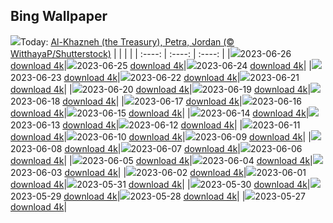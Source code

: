 ## Bing Wallpaper
![](./wallpaper/2023-06-26.jpg)Today: [Al-Khazneh (the Treasury), Petra, Jordan (© WitthayaP/Shutterstock)](./wallpaper/2023-06-26.jpg)
|      |      |      |
| :----: | :----: | :----: |
|![](./wallpaper/2023-06-26_sm.jpg)2023-06-26 [download 4k](./wallpaper/2023-06-26.jpg)|![](./wallpaper/2023-06-25_sm.jpg)2023-06-25 [download 4k](./wallpaper/2023-06-25.jpg)|![](./wallpaper/2023-06-24_sm.jpg)2023-06-24 [download 4k](./wallpaper/2023-06-24.jpg)|
|![](./wallpaper/2023-06-23_sm.jpg)2023-06-23 [download 4k](./wallpaper/2023-06-23.jpg)|![](./wallpaper/2023-06-22_sm.jpg)2023-06-22 [download 4k](./wallpaper/2023-06-22.jpg)|![](./wallpaper/2023-06-21_sm.jpg)2023-06-21 [download 4k](./wallpaper/2023-06-21.jpg)|
|![](./wallpaper/2023-06-20_sm.jpg)2023-06-20 [download 4k](./wallpaper/2023-06-20.jpg)|![](./wallpaper/2023-06-19_sm.jpg)2023-06-19 [download 4k](./wallpaper/2023-06-19.jpg)|![](./wallpaper/2023-06-18_sm.jpg)2023-06-18 [download 4k](./wallpaper/2023-06-18.jpg)|
|![](./wallpaper/2023-06-17_sm.jpg)2023-06-17 [download 4k](./wallpaper/2023-06-17.jpg)|![](./wallpaper/2023-06-16_sm.jpg)2023-06-16 [download 4k](./wallpaper/2023-06-16.jpg)|![](./wallpaper/2023-06-15_sm.jpg)2023-06-15 [download 4k](./wallpaper/2023-06-15.jpg)|
|![](./wallpaper/2023-06-14_sm.jpg)2023-06-14 [download 4k](./wallpaper/2023-06-14.jpg)|![](./wallpaper/2023-06-13_sm.jpg)2023-06-13 [download 4k](./wallpaper/2023-06-13.jpg)|![](./wallpaper/2023-06-12_sm.jpg)2023-06-12 [download 4k](./wallpaper/2023-06-12.jpg)|
|![](./wallpaper/2023-06-11_sm.jpg)2023-06-11 [download 4k](./wallpaper/2023-06-11.jpg)|![](./wallpaper/2023-06-10_sm.jpg)2023-06-10 [download 4k](./wallpaper/2023-06-10.jpg)|![](./wallpaper/2023-06-09_sm.jpg)2023-06-09 [download 4k](./wallpaper/2023-06-09.jpg)|
|![](./wallpaper/2023-06-08_sm.jpg)2023-06-08 [download 4k](./wallpaper/2023-06-08.jpg)|![](./wallpaper/2023-06-07_sm.jpg)2023-06-07 [download 4k](./wallpaper/2023-06-07.jpg)|![](./wallpaper/2023-06-06_sm.jpg)2023-06-06 [download 4k](./wallpaper/2023-06-06.jpg)|
|![](./wallpaper/2023-06-05_sm.jpg)2023-06-05 [download 4k](./wallpaper/2023-06-05.jpg)|![](./wallpaper/2023-06-04_sm.jpg)2023-06-04 [download 4k](./wallpaper/2023-06-04.jpg)|![](./wallpaper/2023-06-03_sm.jpg)2023-06-03 [download 4k](./wallpaper/2023-06-03.jpg)|
|![](./wallpaper/2023-06-02_sm.jpg)2023-06-02 [download 4k](./wallpaper/2023-06-02.jpg)|![](./wallpaper/2023-06-01_sm.jpg)2023-06-01 [download 4k](./wallpaper/2023-06-01.jpg)|![](./wallpaper/2023-05-31_sm.jpg)2023-05-31 [download 4k](./wallpaper/2023-05-31.jpg)|
|![](./wallpaper/2023-05-30_sm.jpg)2023-05-30 [download 4k](./wallpaper/2023-05-30.jpg)|![](./wallpaper/2023-05-29_sm.jpg)2023-05-29 [download 4k](./wallpaper/2023-05-29.jpg)|![](./wallpaper/2023-05-28_sm.jpg)2023-05-28 [download 4k](./wallpaper/2023-05-28.jpg)|
|![](./wallpaper/2023-05-27_sm.jpg)2023-05-27 [download 4k](./wallpaper/2023-05-27.jpg)|